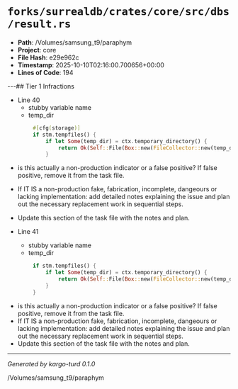 # `forks/surrealdb/crates/core/src/dbs/result.rs`

- **Path**: /Volumes/samsung_t9/paraphym
- **Project**: core
- **File Hash**: e29e962c  
- **Timestamp**: 2025-10-10T02:16:00.700656+00:00  
- **Lines of Code**: 194

---## Tier 1 Infractions 


- Line 40
  - stubby variable name
  - temp_dir

```rust
		#[cfg(storage)]
		if stm.tempfiles() {
			if let Some(temp_dir) = ctx.temporary_directory() {
				return Ok(Self::File(Box::new(FileCollector::new(temp_dir)?)));
			}
```

- is this actually a non-production indicator or a false positive? If false positive, remove it from the task file.
- If IT IS a non-production fake, fabrication, incomplete, dangeours or lacking implementation: add detailed notes explaining the issue and plan out the necessary replacement work in sequential steps. 
- Update this section of the task file with the notes and plan.


- Line 41
  - stubby variable name
  - temp_dir

```rust
		if stm.tempfiles() {
			if let Some(temp_dir) = ctx.temporary_directory() {
				return Ok(Self::File(Box::new(FileCollector::new(temp_dir)?)));
			}
		}
```

- is this actually a non-production indicator or a false positive? If false positive, remove it from the task file.
- If IT IS a non-production fake, fabrication, incomplete, dangeours or lacking implementation: add detailed notes explaining the issue and plan out the necessary replacement work in sequential steps. 
- Update this section of the task file with the notes and plan.

---

*Generated by kargo-turd 0.1.0*

/Volumes/samsung_t9/paraphym